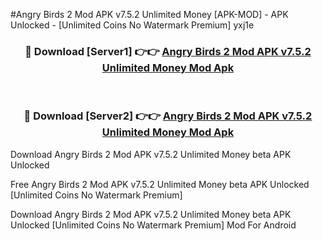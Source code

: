 #Angry Birds 2 Mod APK v7.5.2 Unlimited Money [APK-MOD] - APK Unlocked - [Unlimited Coins No Watermark Premium] yxj1e



<div align="center">

<h3>🔴 Download [Server1] 👉👉 <a href="https://momento.my/?title=Angry_Birds_2_Mod_APK_v7.5.2_Unlimited_Money">Angry Birds 2 Mod APK v7.5.2 Unlimited Money Mod Apk</a></h3><br>

<h3>🔴 Download [Server2] 👉👉 <a href="https://momento.my/?title=Angry_Birds_2_Mod_APK_v7.5.2_Unlimited_Money">Angry Birds 2 Mod APK v7.5.2 Unlimited Money Mod Apk</a></h3>
</div>



Download Angry Birds 2 Mod APK v7.5.2 Unlimited Money beta APK Unlocked

Free Angry Birds 2 Mod APK v7.5.2 Unlimited Money beta APK Unlocked [Unlimited Coins No Watermark Premium]

Download Angry Birds 2 Mod APK v7.5.2 Unlimited Money beta APK Unlocked [Unlimited Coins No Watermark Premium] Mod For Android
